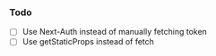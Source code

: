 ### Todo

- [ ] Use Next-Auth instead of manually fetching token  
- [ ] Use getStaticProps instead of fetch  
